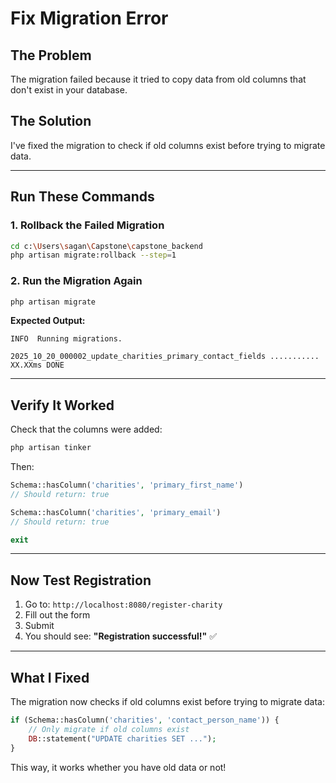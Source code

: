 # Fix Migration Error

## The Problem
The migration failed because it tried to copy data from old columns that don't exist in your database.

## The Solution
I've fixed the migration to check if old columns exist before trying to migrate data.

---

## Run These Commands

### 1. Rollback the Failed Migration
```bash
cd c:\Users\sagan\Capstone\capstone_backend
php artisan migrate:rollback --step=1
```

### 2. Run the Migration Again
```bash
php artisan migrate
```

**Expected Output:**
```
INFO  Running migrations.

2025_10_20_000002_update_charities_primary_contact_fields ........... XX.XXms DONE
```

---

## Verify It Worked

Check that the columns were added:
```bash
php artisan tinker
```

Then:
```php
Schema::hasColumn('charities', 'primary_first_name')
// Should return: true

Schema::hasColumn('charities', 'primary_email')
// Should return: true

exit
```

---

## Now Test Registration

1. Go to: `http://localhost:8080/register-charity`
2. Fill out the form
3. Submit
4. You should see: **"Registration successful!"** ✅

---

## What I Fixed

The migration now checks if old columns exist before trying to migrate data:

```php
if (Schema::hasColumn('charities', 'contact_person_name')) {
    // Only migrate if old columns exist
    DB::statement("UPDATE charities SET ...");
}
```

This way, it works whether you have old data or not!
